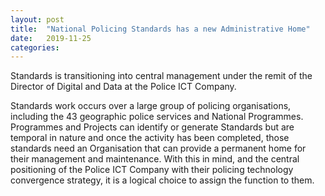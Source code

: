 ```yaml
---
layout: post
title:  "National Policing Standards has a new Administrative Home"
date:   2019-11-25
categories: 
---
```

Standards is transitioning into central management under the remit of the Director of Digital and Data at the Police ICT Company.

Standards work occurs over a large group of policing organisations, including the 43 geographic police services and National Programmes. Programmes and Projects can identify or generate Standards but are temporal in nature and once the activity has been completed, those standards need an Organisation that can provide a permanent home for their management and maintenance. With this in mind, and the central positioning of the Police ICT Company with their policing technology convergence strategy, it is a logical choice to assign the function to them.


